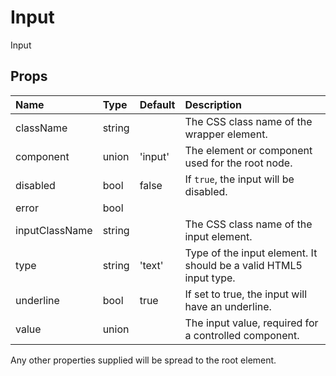 Input
=====

Input

Props
-----

| Name | Type | Default | Description |
|:-----|:-----|:--------|:------------|
| className | string |  | The CSS class name of the wrapper element. |
| component | union | 'input' | The element or component used for the root node. |
| disabled | bool | false | If `true`, the input will be disabled. |
| error | bool |  |  |
| inputClassName | string |  | The CSS class name of the input element. |
| type | string | 'text' | Type of the input element. It should be a valid HTML5 input type. |
| underline | bool | true | If set to true, the input will have an underline. |
| value | union |  | The input value, required for a controlled component. |

Any other properties supplied will be spread to the root element.
